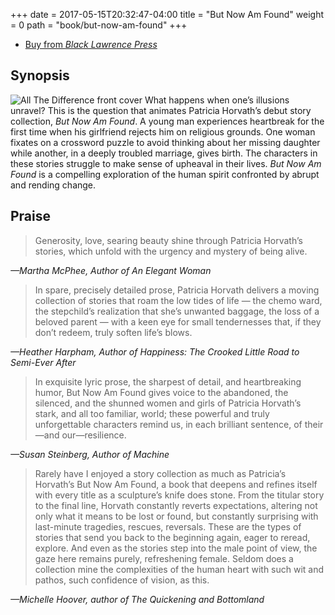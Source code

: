 +++
date = 2017-05-15T20:32:47-04:00
title = "But Now Am Found"
weight = 0
path = "book/but-now-am-found"
+++

<ul class="buy-links">
  <li class="buy-link"><a href="https://blacklawrencepress.com/books/but-now-am-found/">Buy from <em>Black Lawrence Press</em></a></li>
</ul>

## Synopsis

![All The Difference front cover](/images/but-now-am-found-cover-medium.jpg)
What happens when one’s illusions unravel? This is the question that animates Patricia Horvath’s debut story collection, _But Now Am Found_. A young man experiences heartbreak for the first time when his girlfriend rejects him on religious grounds. One woman fixates on a crossword puzzle to avoid thinking about her missing daughter while another, in a deeply troubled marriage, gives birth. The characters in these stories struggle to make sense of upheaval in their lives. _But Now Am Found_ is a compelling exploration of the human spirit confronted by abrupt and rending change.

<div class="clearfix"></div>

## Praise

<blockquote cite="https://blacklawrencepress.com/books/but-now-am-found/">
  <p>Generosity, love, searing beauty shine through Patricia Horvath’s stories, which unfold with the urgency and mystery of being alive.</p>
</blockquote>
<cite><p>—Martha McPhee, Author of An Elegant Woman</p></cite>

<blockquote cite="https://blacklawrencepress.com/books/but-now-am-found/">
  <p>In spare, precisely detailed prose, Patricia Horvath delivers a moving collection of stories that roam the low tides of life — the chemo ward, the stepchild’s realization that she’s unwanted baggage, the loss of a beloved parent — with a keen eye for small tendernesses that, if they don’t redeem, truly soften life’s blows.</p>
</blockquote>
<cite><p>—Heather Harpham, Author of Happiness: The Crooked Little Road to Semi-Ever After</p></cite>

<blockquote cite="https://blacklawrencepress.com/books/but-now-am-found/">
  <p>In exquisite lyric prose, the sharpest of detail, and heartbreaking humor, But Now Am Found gives voice to the abandoned, the silenced, and the shunned women and girls of Patricia Horvath’s stark, and all too familiar, world; these powerful and truly unforgettable characters remind us, in each brilliant sentence, of their—and our—resilience.</p>
</blockquote>
<cite><p>—Susan Steinberg, Author of Machine</p></cite>

<blockquote cite="https://blacklawrencepress.com/books/but-now-am-found/">
  <p>Rarely have I enjoyed a story collection as much as Patricia’s Horvath’s But Now Am Found, a book that deepens and refines itself with every title as a sculpture’s knife does stone. From the titular story to the final line, Horvath constantly reverts expectations, altering not only what it means to be lost or found, but constantly surprising with last-minute tragedies, rescues, reversals. These are the types of stories that send you back to the beginning again, eager to reread, explore. And even as the stories step into the male point of view, the gaze here remains purely, refreshening female. Seldom does a collection mine the complexities of the human heart with such wit and pathos, such confidence of vision, as this.</p>
</blockquote>
<cite><p>—Michelle Hoover, author of The Quickening and Bottomland</p><cite>
